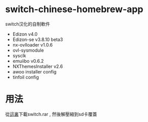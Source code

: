 # switch-chinese-homebrew-app
switch汉化的自制軟件
* Edizon v4.0
* Edizon-se v3.8.10 beta3
* nx-ovlloader v1.0.6
* ovl-sysmodule
* sysclk
* emuiibo v0.6.2
* NXThemesInstaller v2.6
* awoo installer config
* tinfoil config
# 用法
從[這裏](https://github.com/carcaschoi/switch-chinese-homebrew-app/releases)下載switch.rar , 然後解壓縮到sd卡覆蓋

